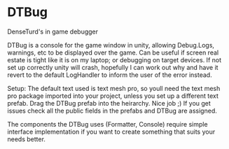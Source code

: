 # DTBug
DenseTurd's in game debugger

DTBug is a console for the game window in unity, allowing Debug.Logs, warnings, etc to be displayed over the game. 
Can be useful if screen real estate is tight like it is on my laptop; or debugging on target devices.
If not set up correctly unity will crash, hopefully I can work out why and have it revert to the default LogHandler to inform the user of the error instead.

Setup:
The default text used is text mesh pro, so youll need the text mesh pro package imported into your project, unless you set up a different text prefab.
Drag the DTBug prefab into the heirarchy.
Nice job ;)
If you get issues check all the public fields in the prefabs and DTBug are assigned.

The components the DTBug uses (Formatter, Console) require simple interface implementation if you want to create something that suits your needs better.
